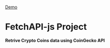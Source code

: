 

 


  <a href="https://lukeponga-dev.github.io/CryptoCoins-Price/">Demo</a>

# FetchAPI-js Project

**Retrive Crypto Coins data using CoinGecko API**

